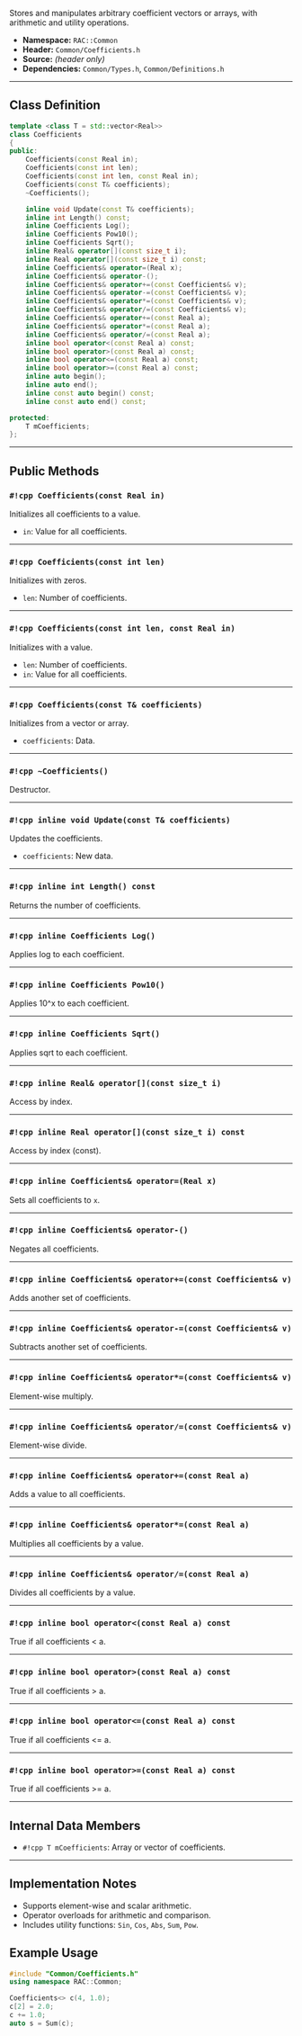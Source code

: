 Stores and manipulates arbitrary coefficient vectors or arrays, with arithmetic and utility operations.

- **Namespace:** `RAC::Common`
- **Header:** `Common/Coefficients.h`
- **Source:** *(header only)*
- **Dependencies:** `Common/Types.h`, `Common/Definitions.h`

---

## Class Definition

```cpp
template <class T = std::vector<Real>>
class Coefficients
{
public:
    Coefficients(const Real in);
    Coefficients(const int len);
    Coefficients(const int len, const Real in);
    Coefficients(const T& coefficients);
    ~Coefficients();

    inline void Update(const T& coefficients);
    inline int Length() const;
    inline Coefficients Log();
    inline Coefficients Pow10();
    inline Coefficients Sqrt();
    inline Real& operator[](const size_t i);
    inline Real operator[](const size_t i) const;
    inline Coefficients& operator=(Real x);
    inline Coefficients& operator-();
    inline Coefficients& operator+=(const Coefficients& v);
    inline Coefficients& operator-=(const Coefficients& v);
    inline Coefficients& operator*=(const Coefficients& v);
    inline Coefficients& operator/=(const Coefficients& v);
    inline Coefficients& operator+=(const Real a);
    inline Coefficients& operator*=(const Real a);
    inline Coefficients& operator/=(const Real a);
    inline bool operator<(const Real a) const;
    inline bool operator>(const Real a) const;
    inline bool operator<=(const Real a) const;
    inline bool operator>=(const Real a) const;
    inline auto begin();
    inline auto end();
    inline const auto begin() const;
    inline const auto end() const;

protected:
    T mCoefficients;
};
```

---

## Public Methods

### `#!cpp Coefficients(const Real in)`
Initializes all coefficients to a value.
- `in`: Value for all coefficients.

---

### `#!cpp Coefficients(const int len)`
Initializes with zeros.
- `len`: Number of coefficients.

---

### `#!cpp Coefficients(const int len, const Real in)`
Initializes with a value.
- `len`: Number of coefficients.
- `in`: Value for all coefficients.

---

### `#!cpp Coefficients(const T& coefficients)`
Initializes from a vector or array.
- `coefficients`: Data.

---

### `#!cpp ~Coefficients()`
Destructor.

---

### `#!cpp inline void Update(const T& coefficients)`
Updates the coefficients.
- `coefficients`: New data.

---

### `#!cpp inline int Length() const`
Returns the number of coefficients.

---

### `#!cpp inline Coefficients Log()`
Applies log to each coefficient.

---

### `#!cpp inline Coefficients Pow10()`
Applies 10^x to each coefficient.

---

### `#!cpp inline Coefficients Sqrt()`
Applies sqrt to each coefficient.

---

### `#!cpp inline Real& operator[](const size_t i)`
Access by index.

---

### `#!cpp inline Real operator[](const size_t i) const`
Access by index (const).

---

### `#!cpp inline Coefficients& operator=(Real x)`
Sets all coefficients to `x`.

---

### `#!cpp inline Coefficients& operator-()`
Negates all coefficients.

---

### `#!cpp inline Coefficients& operator+=(const Coefficients& v)`
Adds another set of coefficients.

---

### `#!cpp inline Coefficients& operator-=(const Coefficients& v)`
Subtracts another set of coefficients.

---

### `#!cpp inline Coefficients& operator*=(const Coefficients& v)`
Element-wise multiply.

---

### `#!cpp inline Coefficients& operator/=(const Coefficients& v)`
Element-wise divide.

---

### `#!cpp inline Coefficients& operator+=(const Real a)`
Adds a value to all coefficients.

---

### `#!cpp inline Coefficients& operator*=(const Real a)`
Multiplies all coefficients by a value.

---

### `#!cpp inline Coefficients& operator/=(const Real a)`
Divides all coefficients by a value.

---

### `#!cpp inline bool operator<(const Real a) const`
True if all coefficients < a.

---

### `#!cpp inline bool operator>(const Real a) const`
True if all coefficients > a.

---

### `#!cpp inline bool operator<=(const Real a) const`
True if all coefficients <= a.

---

### `#!cpp inline bool operator>=(const Real a) const`
True if all coefficients >= a.

---

## Internal Data Members

- `#!cpp T mCoefficients`: Array or vector of coefficients.

---

## Implementation Notes

- Supports element-wise and scalar arithmetic.
- Operator overloads for arithmetic and comparison.
- Includes utility functions: `Sin`, `Cos`, `Abs`, `Sum`, `Pow`.

## Example Usage

```cpp
#include "Common/Coefficients.h"
using namespace RAC::Common;

Coefficients<> c(4, 1.0);
c[2] = 2.0;
c += 1.0;
auto s = Sum(c);
```
